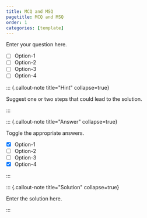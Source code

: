```yaml
---
title: MCQ and MSQ
pagetitle: MCQ and MSQ
order: 1
categories: [template]
---
```


Enter your question here.

- [ ] Option-1
- [ ] Option-2
- [ ] Option-3
- [ ] Option-4

::: {.callout-note title="Hint" collapse=true}

Suggest one or two steps that could lead to the solution.

:::

::: {.callout-note title="Answer" collapse=true}

Toggle the appropriate answers.

- [x] Option-1
- [ ] Option-2
- [ ] Option-3
- [x] Option-4

:::

::: {.callout-note title="Solution" collapse=true}

Enter the solution here.

:::